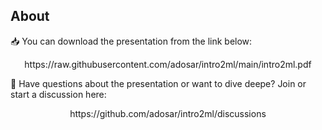 ## About

📥 You can download the presentation from the link below:
<p align="center">
  https://raw.githubusercontent.com/adosar/intro2ml/main/intro2ml.pdf
<p/> 

💬 Have questions about the presentation or want to dive deepe? Join or start a discussion here:  
<p align="center">
  https://github.com/adosar/intro2ml/discussions
</p>
